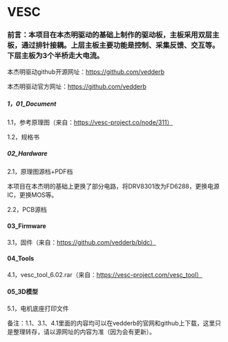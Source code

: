 # VESC

### 前言：本项目在本杰明驱动的基础上制作的驱动板，主板采用双层主板，通过排针接耦。上层主板主要功能是控制、采集反馈、交互等。下层主板为3个半桥走大电流。

本杰明驱动github开源网址：https://github.com/vedderb

本杰明驱动官方网址：https://github.com/vedderb



##### 1，01_Document

1.1，参考原理图（来自：https://vesc-project.co/node/311）

1.2，规格书



##### 02_Hardware

2.1，原理图源档+PDF档

​	本项目在本杰明的基础上更换了部分电路，将DRV8301改为FD6288，更换电源IC，更换MOS等。

2.2，PCB源档

#### 03_Firmware

3.1，固件（来自：https://github.com/vedderb/bldc）

#### 04_Tools

4.1，vesc_tool_6.02.rar（来自：https://vesc-project.com/vesc_tool）

#### 05_3D模型

5.1，电机底座打印文件



备注：1.1、3.1、4.1里面的内容均可以在vedderb的官网和github上下载，这里只是整理转存，请以源网址的内容为准（因为会有更新）。
